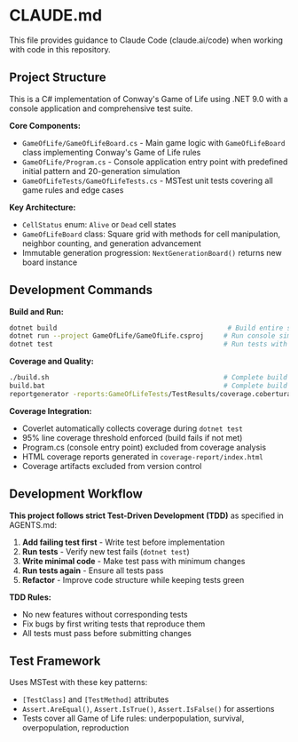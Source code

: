 # CLAUDE.md

This file provides guidance to Claude Code (claude.ai/code) when working with code in this repository.

## Project Structure

This is a C# implementation of Conway's Game of Life using .NET 9.0 with a console application and comprehensive test suite.

**Core Components:**
- `GameOfLife/GameOfLifeBoard.cs` - Main game logic with `GameOfLifeBoard` class implementing Conway's Game of Life rules
- `GameOfLife/Program.cs` - Console application entry point with predefined initial pattern and 20-generation simulation
- `GameOfLifeTests/GameOfLifeTests.cs` - MSTest unit tests covering all game rules and edge cases

**Key Architecture:**
- `CellStatus` enum: `Alive` or `Dead` cell states
- `GameOfLifeBoard` class: Square grid with methods for cell manipulation, neighbor counting, and generation advancement
- Immutable generation progression: `NextGenerationBoard()` returns new board instance

## Development Commands

**Build and Run:**
```bash
dotnet build                                           # Build entire solution
dotnet run --project GameOfLife/GameOfLife.csproj     # Run console simulation
dotnet test                                           # Run tests with coverage (95% threshold)
```

**Coverage and Quality:**
```bash
./build.sh                                            # Complete build pipeline (Unix/macOS)
build.bat                                             # Complete build pipeline (Windows)
reportgenerator -reports:GameOfLifeTests/TestResults/coverage.cobertura.xml -targetdir:coverage-report -reporttypes:Html  # Generate coverage report only
```

**Coverage Integration:**
- Coverlet automatically collects coverage during `dotnet test`
- 95% line coverage threshold enforced (build fails if not met)
- Program.cs (console entry point) excluded from coverage analysis
- HTML coverage reports generated in `coverage-report/index.html`
- Coverage artifacts excluded from version control

## Development Workflow

**This project follows strict Test-Driven Development (TDD)** as specified in AGENTS.md:

1. **Add failing test first** - Write test before implementation
2. **Run tests** - Verify new test fails (`dotnet test`)
3. **Write minimal code** - Make test pass with minimum changes
4. **Run tests again** - Ensure all tests pass
5. **Refactor** - Improve code structure while keeping tests green

**TDD Rules:**
- No new features without corresponding tests
- Fix bugs by first writing tests that reproduce them
- All tests must pass before submitting changes

## Test Framework

Uses MSTest with these key patterns:
- `[TestClass]` and `[TestMethod]` attributes
- `Assert.AreEqual()`, `Assert.IsTrue()`, `Assert.IsFalse()` for assertions
- Tests cover all Game of Life rules: underpopulation, survival, overpopulation, reproduction